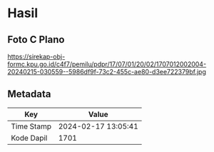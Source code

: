 # Hasil

## Foto C Plano

https://sirekap-obj-formc.kpu.go.id/c4f7/pemilu/pdpr/17/07/01/20/02/1707012002004-20240215-030559--5986df9f-73c2-455c-ae80-d3ee722379bf.jpg


## Metadata

| Key        | Value               |
| ---------- | ------------------- |
| Time Stamp | 2024-02-17 13:05:41 |
| Kode Dapil | 1701                |




